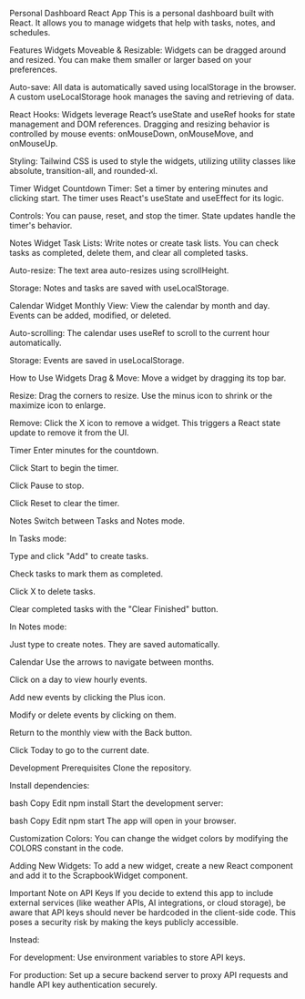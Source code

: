 
Personal Dashboard React App
This is a personal dashboard built with React. It allows you to manage widgets that help with tasks, notes, and schedules.

Features
Widgets
Moveable & Resizable: Widgets can be dragged around and resized. You can make them smaller or larger based on your preferences.

Auto-save: All data is automatically saved using localStorage in the browser. A custom useLocalStorage hook manages the saving and retrieving of data.

React Hooks: Widgets leverage React’s useState and useRef hooks for state management and DOM references. Dragging and resizing behavior is controlled by mouse events: onMouseDown, onMouseMove, and onMouseUp.

Styling: Tailwind CSS is used to style the widgets, utilizing utility classes like absolute, transition-all, and rounded-xl.

Timer Widget
Countdown Timer: Set a timer by entering minutes and clicking start. The timer uses React's useState and useEffect for its logic.

Controls: You can pause, reset, and stop the timer. State updates handle the timer's behavior.

Notes Widget
Task Lists: Write notes or create task lists. You can check tasks as completed, delete them, and clear all completed tasks.

Auto-resize: The text area auto-resizes using scrollHeight.

Storage: Notes and tasks are saved with useLocalStorage.

Calendar Widget
Monthly View: View the calendar by month and day. Events can be added, modified, or deleted.

Auto-scrolling: The calendar uses useRef to scroll to the current hour automatically.

Storage: Events are saved in useLocalStorage.

How to Use
Widgets
Drag & Move: Move a widget by dragging its top bar.

Resize: Drag the corners to resize. Use the minus icon to shrink or the maximize icon to enlarge.

Remove: Click the X icon to remove a widget. This triggers a React state update to remove it from the UI.

Timer
Enter minutes for the countdown.

Click Start to begin the timer.

Click Pause to stop.

Click Reset to clear the timer.

Notes
Switch between Tasks and Notes mode.

In Tasks mode:

Type and click "Add" to create tasks.

Check tasks to mark them as completed.

Click X to delete tasks.

Clear completed tasks with the "Clear Finished" button.

In Notes mode:

Just type to create notes. They are saved automatically.

Calendar
Use the arrows to navigate between months.

Click on a day to view hourly events.

Add new events by clicking the Plus icon.

Modify or delete events by clicking on them.

Return to the monthly view with the Back button.

Click Today to go to the current date.

Development
Prerequisites
Clone the repository.

Install dependencies:

bash
Copy
Edit
npm install
Start the development server:

bash
Copy
Edit
npm start
The app will open in your browser.

Customization
Colors: You can change the widget colors by modifying the COLORS constant in the code.

Adding New Widgets: To add a new widget, create a new React component and add it to the ScrapbookWidget component.

Important Note on API Keys
If you decide to extend this app to include external services (like weather APIs, AI integrations, or cloud storage), be aware that API keys should never be hardcoded in the client-side code. This poses a security risk by making the keys publicly accessible.

Instead:

For development: Use environment variables to store API keys.

For production: Set up a secure backend server to proxy API requests and handle API key authentication securely.
